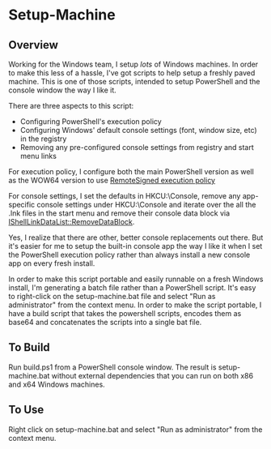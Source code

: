 # Setup-Machine

## Overview

Working for the Windows team, I setup *lots* of Windows machines. In order to make this less of a hassle, I've got scripts to help setup a freshly paved machine. 
This is one of those scripts, intended to setup PowerShell and the console window the way I like it. 

There are three aspects to this script:

* Configuring PowerShell's execution policy 
* Configuring Windows' default console settings (font, window size, etc) in the registry
* Removing any pre-configured console settings from registry and start menu links

For execution policy, I configure both the main PowerShell version as well as the WOW64 version
to use [RemoteSigned execution policy](http://technet.microsoft.com/en-us/library/ee176961.aspx)

For console settings, I set the defaults in HKCU:\Console, remove any app-specific console settings under HKCU:\Console and
iterate over the all the .lnk files in the start menu and remove their console data block via 
[IShellLinkDataList::RemoveDataBlock](http://msdn.microsoft.com/en-us/library/bb774918.aspx). 

Yes, I realize that there are other, better console replacements out there. But it's easier for me to 
setup the built-in console app the way I like it when I set the PowerShell execution policy rather than 
always install a new console app on every fresh install.

In order to make this script portable and easily runnable on a fresh Windows install, I'm generating a batch 
file rather than a PowerShell script. It's easy to right-click on the setup-machine.bat file and select "Run 
as administrator" from the context menu. In order to make the script portable, I have a build script that 
takes the powershell scripts, encodes them as base64 and concatenates the scripts into a single bat file.

## To Build

Run build.ps1 from a PowerShell console window. The result is setup-machine.bat without external dependencies that you can run on both x86 and x64 Windows machines.

## To Use

Right click on setup-machine.bat and select "Run as administrator" from the context menu.
